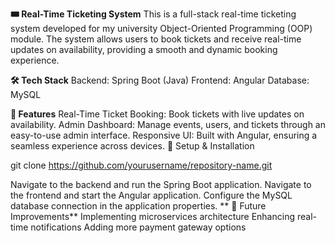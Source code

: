 
**🎟️ Real-Time Ticketing System**
This is a full-stack real-time ticketing system developed for my university Object-Oriented Programming (OOP) module. The system allows users to book tickets and receive real-time updates on availability, providing a smooth and dynamic booking experience.

**🛠 Tech Stack**
Backend: Spring Boot (Java)
Frontend: Angular
Database: MySQL

**🚀 Features**
Real-Time Ticket Booking: Book tickets with live updates on availability.
Admin Dashboard: Manage events, users, and tickets through an easy-to-use admin interface.
Responsive UI: Built with Angular, ensuring a seamless experience across devices.
📂 Setup & Installation

git clone https://github.com/yourusername/repository-name.git

Navigate to the backend and run the Spring Boot application.
Navigate to the frontend and start the Angular application.
Configure the MySQL database connection in the application properties.
**
📌 Future Improvements**
Implementing microservices architecture
Enhancing real-time notifications
Adding more payment gateway options
